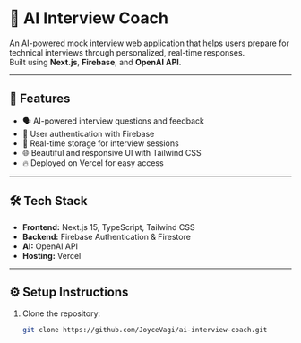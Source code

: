 # 🧠 AI Interview Coach

An AI-powered mock interview web application that helps users prepare for technical interviews through personalized, real-time responses.  
Built using **Next.js**, **Firebase**, and **OpenAI API**.

---

## 🚀 Features

- 🗣️ AI-powered interview questions and feedback  
- 👤 User authentication with Firebase  
- 💾 Real-time storage for interview sessions  
- 🌐 Beautiful and responsive UI with Tailwind CSS  
- 🔥 Deployed on Vercel for easy access  

---

## 🛠️ Tech Stack

- **Frontend:** Next.js 15, TypeScript, Tailwind CSS  
- **Backend:** Firebase Authentication & Firestore  
- **AI:** OpenAI API  
- **Hosting:** Vercel  

---

## ⚙️ Setup Instructions

1. Clone the repository:
   ```bash
   git clone https://github.com/JoyceVagi/ai-interview-coach.git
